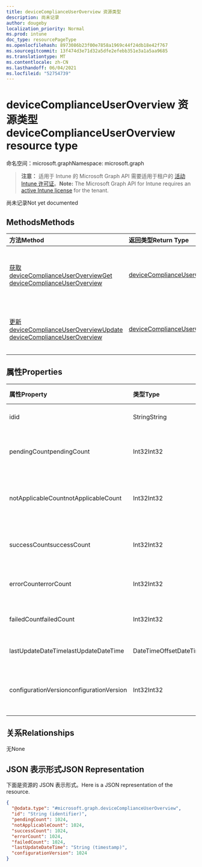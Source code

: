 ```yaml
---
title: deviceComplianceUserOverview 资源类型
description: 尚未记录
author: dougeby
localization_priority: Normal
ms.prod: intune
doc_type: resourcePageType
ms.openlocfilehash: 8973086b23f00e7858a1969c44f24db18e42f767
ms.sourcegitcommit: 13f474d3e71d32a5dfe2efebb351e3a1a5aa9685
ms.translationtype: MT
ms.contentlocale: zh-CN
ms.lasthandoff: 06/04/2021
ms.locfileid: "52754739"
---
```

# <a name="devicecomplianceuseroverview-resource-type"></a><span data-ttu-id="4373d-103">deviceComplianceUserOverview 资源类型</span><span class="sxs-lookup"><span data-stu-id="4373d-103">deviceComplianceUserOverview resource type</span></span>

<span data-ttu-id="4373d-104">命名空间：microsoft.graph</span><span class="sxs-lookup"><span data-stu-id="4373d-104">Namespace: microsoft.graph</span></span>

> <span data-ttu-id="4373d-105">**注意：** 适用于 Intune 的 Microsoft Graph API 需要适用于租户的 [活动 Intune 许可证](https://go.microsoft.com/fwlink/?linkid=839381)。</span><span class="sxs-lookup"><span data-stu-id="4373d-105">**Note:** The Microsoft Graph API for Intune requires an [active Intune license](https://go.microsoft.com/fwlink/?linkid=839381) for the tenant.</span></span>

<span data-ttu-id="4373d-106">尚未记录</span><span class="sxs-lookup"><span data-stu-id="4373d-106">Not yet documented</span></span>

## <a name="methods"></a><span data-ttu-id="4373d-107">Methods</span><span class="sxs-lookup"><span data-stu-id="4373d-107">Methods</span></span>
|<span data-ttu-id="4373d-108">方法</span><span class="sxs-lookup"><span data-stu-id="4373d-108">Method</span></span>|<span data-ttu-id="4373d-109">返回类型</span><span class="sxs-lookup"><span data-stu-id="4373d-109">Return Type</span></span>|<span data-ttu-id="4373d-110">Description</span><span class="sxs-lookup"><span data-stu-id="4373d-110">Description</span></span>|
|:---|:---|:---|
|[<span data-ttu-id="4373d-111">获取 deviceComplianceUserOverview</span><span class="sxs-lookup"><span data-stu-id="4373d-111">Get deviceComplianceUserOverview</span></span>](../api/intune-deviceconfig-devicecomplianceuseroverview-get.md)|[<span data-ttu-id="4373d-112">deviceComplianceUserOverview</span><span class="sxs-lookup"><span data-stu-id="4373d-112">deviceComplianceUserOverview</span></span>](../resources/intune-deviceconfig-devicecomplianceuseroverview.md)|<span data-ttu-id="4373d-113">读取 [deviceComplianceUserOverview](../resources/intune-deviceconfig-devicecomplianceuseroverview.md) 对象的属性和关系。</span><span class="sxs-lookup"><span data-stu-id="4373d-113">Read properties and relationships of the [deviceComplianceUserOverview](../resources/intune-deviceconfig-devicecomplianceuseroverview.md) object.</span></span>|
|[<span data-ttu-id="4373d-114">更新 deviceComplianceUserOverview</span><span class="sxs-lookup"><span data-stu-id="4373d-114">Update deviceComplianceUserOverview</span></span>](../api/intune-deviceconfig-devicecomplianceuseroverview-update.md)|[<span data-ttu-id="4373d-115">deviceComplianceUserOverview</span><span class="sxs-lookup"><span data-stu-id="4373d-115">deviceComplianceUserOverview</span></span>](../resources/intune-deviceconfig-devicecomplianceuseroverview.md)|<span data-ttu-id="4373d-116">更新 [deviceComplianceUserOverview](../resources/intune-deviceconfig-devicecomplianceuseroverview.md) 对象的属性。</span><span class="sxs-lookup"><span data-stu-id="4373d-116">Update the properties of a [deviceComplianceUserOverview](../resources/intune-deviceconfig-devicecomplianceuseroverview.md) object.</span></span>|

## <a name="properties"></a><span data-ttu-id="4373d-117">属性</span><span class="sxs-lookup"><span data-stu-id="4373d-117">Properties</span></span>
|<span data-ttu-id="4373d-118">属性</span><span class="sxs-lookup"><span data-stu-id="4373d-118">Property</span></span>|<span data-ttu-id="4373d-119">类型</span><span class="sxs-lookup"><span data-stu-id="4373d-119">Type</span></span>|<span data-ttu-id="4373d-120">说明</span><span class="sxs-lookup"><span data-stu-id="4373d-120">Description</span></span>|
|:---|:---|:---|
|<span data-ttu-id="4373d-121">id</span><span class="sxs-lookup"><span data-stu-id="4373d-121">id</span></span>|<span data-ttu-id="4373d-122">String</span><span class="sxs-lookup"><span data-stu-id="4373d-122">String</span></span>|<span data-ttu-id="4373d-123">实体的键。</span><span class="sxs-lookup"><span data-stu-id="4373d-123">Key of the entity.</span></span>|
|<span data-ttu-id="4373d-124">pendingCount</span><span class="sxs-lookup"><span data-stu-id="4373d-124">pendingCount</span></span>|<span data-ttu-id="4373d-125">Int32</span><span class="sxs-lookup"><span data-stu-id="4373d-125">Int32</span></span>|<span data-ttu-id="4373d-126">待定用户的数量</span><span class="sxs-lookup"><span data-stu-id="4373d-126">Number of pending Users</span></span>|
|<span data-ttu-id="4373d-127">notApplicableCount</span><span class="sxs-lookup"><span data-stu-id="4373d-127">notApplicableCount</span></span>|<span data-ttu-id="4373d-128">Int32</span><span class="sxs-lookup"><span data-stu-id="4373d-128">Int32</span></span>|<span data-ttu-id="4373d-129">不适用用户的数量</span><span class="sxs-lookup"><span data-stu-id="4373d-129">Number of not applicable users</span></span>|
|<span data-ttu-id="4373d-130">successCount</span><span class="sxs-lookup"><span data-stu-id="4373d-130">successCount</span></span>|<span data-ttu-id="4373d-131">Int32</span><span class="sxs-lookup"><span data-stu-id="4373d-131">Int32</span></span>|<span data-ttu-id="4373d-132">成功用户的数量</span><span class="sxs-lookup"><span data-stu-id="4373d-132">Number of succeeded Users</span></span>|
|<span data-ttu-id="4373d-133">errorCount</span><span class="sxs-lookup"><span data-stu-id="4373d-133">errorCount</span></span>|<span data-ttu-id="4373d-134">Int32</span><span class="sxs-lookup"><span data-stu-id="4373d-134">Int32</span></span>|<span data-ttu-id="4373d-135">错误用户的数量</span><span class="sxs-lookup"><span data-stu-id="4373d-135">Number of error Users</span></span>|
|<span data-ttu-id="4373d-136">failedCount</span><span class="sxs-lookup"><span data-stu-id="4373d-136">failedCount</span></span>|<span data-ttu-id="4373d-137">Int32</span><span class="sxs-lookup"><span data-stu-id="4373d-137">Int32</span></span>|<span data-ttu-id="4373d-138">失败用户的数量</span><span class="sxs-lookup"><span data-stu-id="4373d-138">Number of failed Users</span></span>|
|<span data-ttu-id="4373d-139">lastUpdateDateTime</span><span class="sxs-lookup"><span data-stu-id="4373d-139">lastUpdateDateTime</span></span>|<span data-ttu-id="4373d-140">DateTimeOffset</span><span class="sxs-lookup"><span data-stu-id="4373d-140">DateTimeOffset</span></span>|<span data-ttu-id="4373d-141">上次更新时间</span><span class="sxs-lookup"><span data-stu-id="4373d-141">Last update time</span></span>|
|<span data-ttu-id="4373d-142">configurationVersion</span><span class="sxs-lookup"><span data-stu-id="4373d-142">configurationVersion</span></span>|<span data-ttu-id="4373d-143">Int32</span><span class="sxs-lookup"><span data-stu-id="4373d-143">Int32</span></span>|<span data-ttu-id="4373d-144">用于此概述的策略版本</span><span class="sxs-lookup"><span data-stu-id="4373d-144">Version of the policy for that overview</span></span>|

## <a name="relationships"></a><span data-ttu-id="4373d-145">关系</span><span class="sxs-lookup"><span data-stu-id="4373d-145">Relationships</span></span>
<span data-ttu-id="4373d-146">无</span><span class="sxs-lookup"><span data-stu-id="4373d-146">None</span></span>

## <a name="json-representation"></a><span data-ttu-id="4373d-147">JSON 表示形式</span><span class="sxs-lookup"><span data-stu-id="4373d-147">JSON Representation</span></span>
<span data-ttu-id="4373d-148">下面是资源的 JSON 表示形式。</span><span class="sxs-lookup"><span data-stu-id="4373d-148">Here is a JSON representation of the resource.</span></span>
<!-- {
  "blockType": "resource",
  "keyProperty": "id",
  "@odata.type": "microsoft.graph.deviceComplianceUserOverview"
}
-->
``` json
{
  "@odata.type": "#microsoft.graph.deviceComplianceUserOverview",
  "id": "String (identifier)",
  "pendingCount": 1024,
  "notApplicableCount": 1024,
  "successCount": 1024,
  "errorCount": 1024,
  "failedCount": 1024,
  "lastUpdateDateTime": "String (timestamp)",
  "configurationVersion": 1024
}
```




